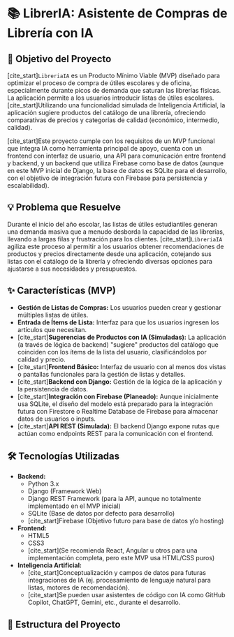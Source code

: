 # 📚 LibrerIA: Asistente de Compras de Librería con IA

## 🎯 Objetivo del Proyecto

[cite_start]`LibreriaIA` es un Producto Mínimo Viable (MVP) diseñado para optimizar el proceso de compra de útiles escolares y de oficina, especialmente durante picos de demanda que saturan las librerías físicas. La aplicación permite a los usuarios introducir listas de útiles escolares. [cite_start]Utilizando una funcionalidad simulada de Inteligencia Artificial, la aplicación sugiere productos del catálogo de una librería, ofreciendo comparativas de precios y categorías de calidad (económico, intermedio, calidad).

[cite_start]Este proyecto cumple con los requisitos de un MVP funcional que integra IA como herramienta principal de apoyo, cuenta con un frontend con interfaz de usuario, una API para comunicación entre frontend y backend, y un backend que utiliza Firebase como base de datos (aunque en este MVP inicial de Django, la base de datos es SQLite para el desarrollo, con el objetivo de integración futura con Firebase para persistencia y escalabilidad).

## 💡 Problema que Resuelve

Durante el inicio del año escolar, las listas de útiles estudiantiles generan una demanda masiva que a menudo desborda la capacidad de las librerías, llevando a largas filas y frustración para los clientes. [cite_start]`LibreriaIA` agiliza este proceso al permitir a los usuarios obtener recomendaciones de productos y precios directamente desde una aplicación, cotejando sus listas con el catálogo de la librería y ofreciendo diversas opciones para ajustarse a sus necesidades y presupuestos.

## ✨ Características (MVP)

* **Gestión de Listas de Compras:** Los usuarios pueden crear y gestionar múltiples listas de útiles.
* **Entrada de Ítems de Lista:** Interfaz para que los usuarios ingresen los artículos que necesitan.
* [cite_start]**Sugerencias de Productos con IA (Simuladas):** La aplicación (a través de lógica de backend) "sugiere" productos del catálogo que coinciden con los ítems de la lista del usuario, clasificándolos por calidad y precio.
* [cite_start]**Frontend Básico:** Interfaz de usuario con al menos dos vistas o pantallas funcionales para la gestión de listas y detalles.
* [cite_start]**Backend con Django:** Gestión de la lógica de la aplicación y la persistencia de datos.
* [cite_start]**Integración con Firebase (Planeado):** Aunque inicialmente usa SQLite, el diseño del modelo está preparado para la integración futura con Firestore o Realtime Database de Firebase para almacenar datos de usuarios o inputs.
* [cite_start]**API REST (Simulada):** El backend Django expone rutas que actúan como endpoints REST para la comunicación con el frontend.

## 🛠️ Tecnologías Utilizadas

* **Backend:**
    * Python 3.x
    * Django (Framework Web)
    * Django REST Framework (para la API, aunque no totalmente implementado en el MVP inicial)
    * SQLite (Base de datos por defecto para desarrollo)
    * [cite_start]Firebase (Objetivo futuro para base de datos y/o hosting) 
* **Frontend:**
    * HTML5
    * CSS3
    * [cite_start](Se recomienda React, Angular u otros para una implementación completa, pero este MVP usa HTML/CSS puros) 
* **Inteligencia Artificial:**
    * [cite_start]Conceptualización y campos de datos para futuras integraciones de IA (ej. procesamiento de lenguaje natural para listas, motores de recomendación).
    * [cite_start]Se pueden usar asistentes de código con IA como GitHub Copilot, ChatGPT, Gemini, etc., durante el desarrollo.

## 🚀 Estructura del Proyecto

